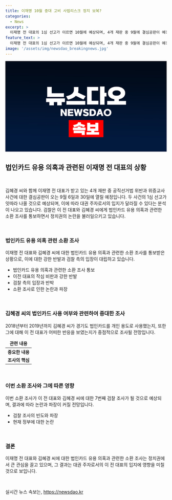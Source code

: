 ```yaml
---
title: 이재명 10월 중대 고비 사법리스크 정치 보복?
categories:
  - News
excerpt: >
  이재명 전 대표의 1심 선고가 이르면 10월에 예상되며, 4개 재판 중 9월에 결심공판이 예정되어 있습니다. 검찰의 법인카드 유용 의혹과 관련한 소환 조사로 정치권 논란이 확산되고 있습니다. 이 전 대표는 검찰을 향한 작심 비판을 퍼붓고 있으며, 검찰총장은 수사 절차를 밝히고 있습니다. 이번 소환 조사가 이 전 대표에 대한 7번째 검찰 조사가 될 전망이며, 2018년부터 2019년까지의 법인카드 사용이 조사의 핵심이 될 것으로 예상됩니다.
feature_text: >
  이재명 전 대표의 1심 선고가 이르면 10월에 예상되며, 4개 재판 중 9월에 결심공판이 예정되어 있습니다. 검찰의 법인카드 유용 의혹과 관련한 소환 조사로 정치권 논란이 확산되고 있습니다. 이 전 대표는 검찰을 향한 작심 비판을 퍼붓고 있으며, 검찰총장은 수사 절차를 밝히고 있습니다. 이번 소환 조사가 이 전 대표에 대한 7번째 검찰 조사가 될 전망이며, 2018년부터 2019년까지의 법인카드 사용이 조사의 핵심이 될 것으로 예상됩니다.
image: '/assets/img/newsdao_breakingnews.jpg'
---
```


<p><img src="/assets/img/newsdao_breakingnews.jpg" alt="koreaapp 속보" /></p>

<h2 data-ke-size="size26">법인카드 유용 의혹과 관련된 이재명 전 대표의 상황</h2>

<p data-ke-size="size16">&nbsp;</p>

<p>김혜경 씨와 함께 이재명 전 대표가 받고 있는 4개 재판 중 공직선거법 위반과 위증교사 사건에 대한 결심공판이 오는 9월 6일과 30일에 열릴 예정입니다. 두 사건의 1심 선고가 잇따라 나올 것으로 예상되며, 이에 따라 대권 주자로서의 입지가 달라질 수 있다는 분석이 나오고 있습니다. 검찰은 이 전 대표와 김혜경 씨에게 법인카드 유용 의혹과 관련한 소환 조사를 통보하면서 정치권의 논란을 불러일으키고 있습니다.</p>

<p data-ke-size="size16">&nbsp;</p>

<h3>법인카드 유용 의혹 관련 소환 조사</h3>

<p data-ke-size="size16">이재명 전 대표와 김혜경 씨에 대한 법인카드 유용 의혹과 관련한 소환 조사를 통보받은 상황으로, 이에 대한 강한 반발과 검찰 측의 입장이 대립하고 있습니다.</p>

<ul>
<li>법인카드 유용 의혹과 관련한 소환 조사 통보</li>
<li>이전 대표의 작심 비판과 강한 반발</li>
<li>검찰 측의 입장과 반박</li>
<li>소환 조사로 인한 논란과 파장</li>
</ul>

<p data-ke-size="size16">&nbsp;</p>

<h3>김혜경 씨의 법인카드 사용 여부와 관련하여 중대한 조사</h3>

<p data-ke-size="size16">2018년부터 2019년까지 김혜경 씨가 경기도 법인카드를 개인 용도로 사용했는지, 또한 그에 대해 이 전 대표가 어떠한 반응을 보였는지가 중점적으로 조사될 전망입니다.</p>

<table>
<thead>
<tr>
<td style="text-align: center; height: 17px;"><b>관련 내용</b></td>
</tr>
</thead>
<tbody>
<tr>
<td style="text-align: center; height: 17px;"><b>중요한 내용</b></td>
</tr>
<tr>
<td style="text-align: center; height: 17px;"><b>조사의 핵심</b></td>
</tr>
</tbody>
</table>

<p data-ke-size="size16">&nbsp;</p>

<h3>이번 소환 조사와 그에 따른 영향</h3>

<p data-ke-size="size16">이번 소환 조사가 이 전 대표와 김혜경 씨에 대한 7번째 검찰 조사가 될 것으로 예상되며, 결과에 따라 논란과 파장이 커질 전망입니다.</p>

<ul>
<li>검찰 조사의 빈도와 파장</li>
<li>현재 정부에 대한 논란</li>
</ul>

<p data-ke-size="size16">&nbsp;</p>

<h3>결론</h3>

<p data-ke-size="size16">이재명 전 대표와 김혜경 씨에 대한 법인카드 유용 의혹과 관련한 소환 조사는 정치권에서 큰 관심을 끌고 있으며, 그 결과는 대권 주자로서의 이 전 대표의 입지에 영향을 미칠 것으로 보입니다.</p>

<p data-ke-size="size16">&nbsp;</p>
실시간 뉴스 속보는, <a href="https://newsdao.kr" rel="dofollow">https://newsdao.kr</a>


